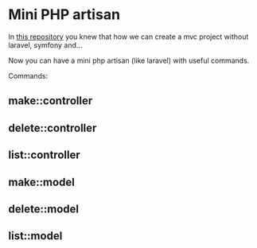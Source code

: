 # Mini PHP artisan
In [this repository](https://github.com/Yasinrabiee/Mvc-Without-Laravel) you knew that how we can create a mvc project without laravel, symfony and...

Now you can have a mini php artisan (like laravel) with useful commands.

Commands:

## make::controller
## delete::controller
## list::controller
## make::model
## delete::model
## list::model
